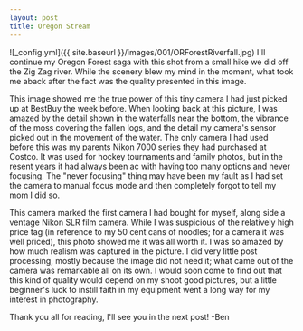 ```yaml
---
layout: post
title: Oregon Stream
---
```


![_config.yml]({{ site.baseurl }}/images/001/ORForestRiverfall.jpg)
I'll continue my Oregon Forest saga with this shot from a small hike we did off the Zig Zag river. While the scenery blew my mind in the moment, what took me aback after the fact was the quality presented in this image.


This image showed me the true power of this tiny camera I had just picked up at BestBuy the week before. When looking back at this picture, I was amazed by the detail shown in the waterfalls near the bottom, the vibrance of the moss covering the fallen logs, and the detail my camera's sensor picked out in the movement of the water. The only camera I had used before this was my parents Nikon 7000 series they had purchased at Costco. It was used for hockey tournaments and family photos, but in the resent years it had always been ac with having too many options and never focusing. The "never focusing" thing may have been my fault as I had set the camera to manual focus mode and then completely forgot to tell my mom I did so.

This camera marked the first camera I had bought for myself, along side a ventage Nikon SLR film camera. While I was suspicious of the relatively high price tag (in reference to my 50 cent cans of noodles; for a camera it was well priced), this photo showed me it was all worth it. I was so amazed by how much realism was captured in the picture. I did very little post processing, mostly because the image did not need it; what came out of the camera was remarkable all on its own. I would soon come to find out that this kind of quality would depend on my shoot good pictures, but a little beginner's luck to instill faith in my equipment went a long way for my interest in photography.

Thank you all for reading, I'll see you in the next post!
-Ben

